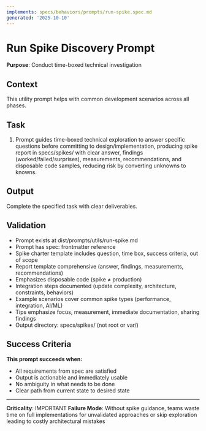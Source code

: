 ```yaml
---
implements: specs/behaviors/prompts/run-spike.spec.md
generated: '2025-10-10'
---
```


# Run Spike Discovery Prompt

**Purpose**: Conduct time-boxed technical investigation

## Context

This utility prompt helps with common development scenarios across all phases.

## Task

1. Prompt guides time-boxed technical exploration to answer specific questions before committing to design/implementation, producing spike report in specs/spikes/ with clear answer, findings (worked/failed/surprises), measurements, recommendations, and disposable code samples, reducing risk by converting unknowns to knowns.

## Output

Complete the specified task with clear deliverables.

## Validation

- Prompt exists at dist/prompts/utils/run-spike.md
- Prompt has spec: frontmatter reference
- Spike charter template includes question, time box, success criteria, out of scope
- Report template comprehensive (answer, findings, measurements, recommendations)
- Emphasizes disposable code (spike ≠ production)
- Integration steps documented (update complexity, architecture, constraints, behaviors)
- Example scenarios cover common spike types (performance, integration, AI/ML)
- Tips emphasize focus, measurement, immediate documentation, sharing findings
- Output directory: specs/spikes/ (not root or var/)

## Success Criteria

**This prompt succeeds when:**
- All requirements from spec are satisfied
- Output is actionable and immediately usable
- No ambiguity in what needs to be done
- Clear path from current state to desired state

---

**Criticality**: IMPORTANT
**Failure Mode**: Without spike guidance, teams waste time on full implementations for unvalidated approaches or skip exploration leading to costly architectural mistakes
